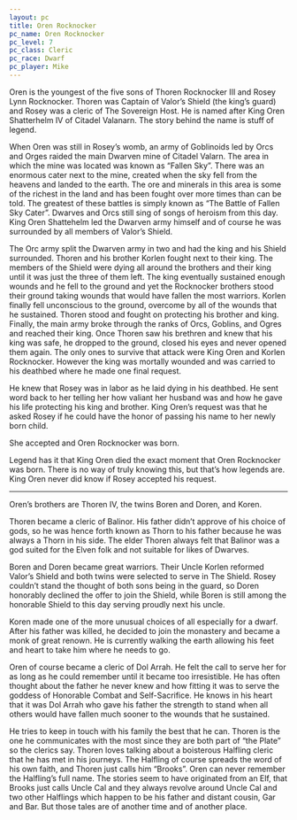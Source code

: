 ```yaml
---
layout: pc
title: Oren Rocknocker
pc_name: Oren Rocknocker
pc_level: 7
pc_class: Cleric
pc_race: Dwarf
pc_player: Mike
---
```


Oren is the youngest of the five sons of Thoren Rocknocker III and Rosey Lynn Rocknocker. Thoren was Captain of Valor’s Shield (the king’s guard) and Rosey was a cleric of The Sovereign Host. He is named after King Oren Shatterhelm IV of Citadel Valanarn. The story behind the name is stuff of legend.

When Oren was still in Rosey’s womb, an army of Goblinoids led by Orcs and Orges raided the main Dwarven mine of Citadel Valarn. The area in which the mine was located was known as “Fallen Sky”. There was an enormous cater next to the mine, created when the sky fell from the heavens and landed to the earth. The ore and minerals in this area is some of the richest in the land and has been fought over more times than can be told. The greatest of these battles is simply known as “The Battle of Fallen Sky Cater”. Dwarves and Orcs still sing of songs of heroism from this day. King Oren Shattehelm led the Dwarven army himself and of course he was surrounded by all members of Valor’s Shield.

The Orc army split the Dwarven army in two and had the king and his Shield surrounded. Thoren and his brother Korlen fought next to their king. The members of the Shield were dying all around the brothers and their king until it was just the three of them left. The king eventually sustained enough wounds and he fell to the ground and yet the Rocknocker brothers stood their ground taking wounds that would have fallen the most warriors. Korlen finally fell unconscious to the ground, overcome by all of the wounds that he sustained. Thoren stood and fought on protecting his brother and king. Finally, the main army broke through the ranks of Orcs, Goblins, and Ogres and reached their king. Once Thoren saw his brethren and knew that his king was safe, he dropped to the ground, closed his eyes and never opened them again. The only ones to survive that attack were King Oren and Korlen Rocknocker. However the king was mortally wounded and was carried to his deathbed where he made one final request.

He knew that Rosey was in labor as he laid dying in his deathbed. He sent word back to her telling her how valiant her husband was and how he gave his life protecting his king and brother. King Oren’s request was that he asked Rosey if he could have the honor of passing his name to her newly born child.

She accepted and Oren Rocknocker was born.

Legend has it that King Oren died the exact moment that Oren Rocknocker was born. There is no way of truly knowing this, but that’s how legends are. King Oren never did know if Rosey accepted his request.

-------------------------------------------

Oren’s brothers are Thoren IV, the twins Boren and Doren, and Koren.

Thoren became a cleric of Balinor. His father didn’t approve of his choice of gods, so he was hence forth known as Thorn to his father because he was always a Thorn in his side. The elder Thoren always felt that Balinor was a god suited for the Elven folk and not suitable for likes of Dwarves.

Boren and Doren became great warriors. Their Uncle Korlen reformed Valor’s Shield and both twins were selected to serve in The Shield. Rosey couldn’t stand the thought of both sons being in the guard, so Doren honorably declined the offer to join the Shield, while Boren is still among the honorable Shield to this day serving proudly next his uncle.

Koren made one of the more unusual choices of all especially for a dwarf. After his father was killed, he decided to join the monastery and became a monk of great renown. He is currently walking the earth allowing his feet and heart to take him where he needs to go.

Oren of course became a cleric of Dol Arrah. He felt the call to serve her for as long as he could remember until it became too irresistible. He has often thought about the father he never knew and how fitting it was to serve the goddess of  Honorable Combat and Self-Sacrifice. He knows in his heart that it was Dol Arrah who gave his father the strength to stand when all others would have fallen much sooner to the wounds that he sustained.

He tries to keep in touch with his family the best that he can. Thoren is the one he communicates with the most since they are both part of “the Plate” so the clerics say. Thoren loves talking about a boisterous Halfling cleric that he has met in his journeys. The Halfling of course spreads the word of his own faith, and Thoren just calls him “Brooks”. Oren can never remember the Halfling’s full name. The stories seem to have originated from an Elf, that Brooks just calls Uncle Cal and they always revolve around Uncle Cal and two other Halflings which happen to be his father and distant cousin, Gar and Bar. But those tales are of another time and of another place.
